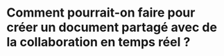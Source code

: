 # Comment pourrait-on faire pour créer un document partagé avec de la collaboration en temps réel ?

